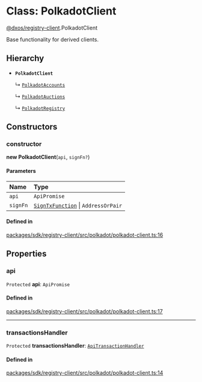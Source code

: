 # Class: PolkadotClient

[@dxos/registry-client](../modules/dxos_registry_client.md).PolkadotClient

Base functionality for derived clients.

## Hierarchy

- **`PolkadotClient`**

  ↳ [`PolkadotAccounts`](dxos_registry_client.PolkadotAccounts.md)

  ↳ [`PolkadotAuctions`](dxos_registry_client.PolkadotAuctions.md)

  ↳ [`PolkadotRegistry`](dxos_registry_client.PolkadotRegistry.md)

## Constructors

### constructor

**new PolkadotClient**(`api`, `signFn?`)

#### Parameters

| Name | Type |
| :------ | :------ |
| `api` | `ApiPromise` |
| `signFn` | [`SignTxFunction`](../types/dxos_registry_client.SignTxFunction.md) \| `AddressOrPair` |

#### Defined in

[packages/sdk/registry-client/src/polkadot/polkadot-client.ts:16](https://github.com/dxos/dxos/blob/main/packages/sdk/registry-client/src/polkadot/polkadot-client.ts#L16)

## Properties

### api

 `Protected` **api**: `ApiPromise`

#### Defined in

[packages/sdk/registry-client/src/polkadot/polkadot-client.ts:17](https://github.com/dxos/dxos/blob/main/packages/sdk/registry-client/src/polkadot/polkadot-client.ts#L17)

___

### transactionsHandler

 `Protected` **transactionsHandler**: [`ApiTransactionHandler`](dxos_registry_client.ApiTransactionHandler.md)

#### Defined in

[packages/sdk/registry-client/src/polkadot/polkadot-client.ts:14](https://github.com/dxos/dxos/blob/main/packages/sdk/registry-client/src/polkadot/polkadot-client.ts#L14)
